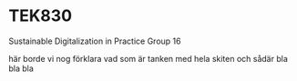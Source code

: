 # TEK830
Sustainable Digitalization in Practice Group 16

här borde vi nog förklara vad som är tanken med hela skiten och sådär bla bla bla